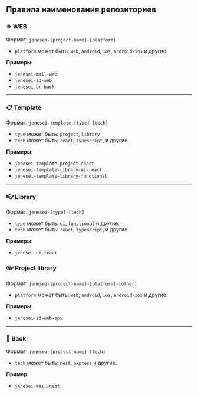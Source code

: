 ## Правила наименования репозиториев

### ⚛️ **WEB**

Формат: `jenesei-[project-name]-[platform]`  
- `platform` может быть: `web`, `android`, `ios`, `android-ios` и другие.

**Примеры:**
- `jenesei-mail-web`
- `jenesei-id-web`
- `jenesei-br-back`

---

### 📋 **Template**

Формат: `jenesei-template-[type]-[tech]`  
- `type` может быть: `project`, `library`  
- `tech` может быть: `react`, `typescript`, и другие.

**Примеры:**
- `jenesei-template-project-react`
- `jenesei-template-library-ui-react`
- `jenesei-template-library-functional`

---

### 👓 **Library**

Формат: `jenesei-[type]-[tech]`  
- `type` может быть: `ui`, `functional` и другие.  
- `tech` может быть: `react`, `typescript`, и другие.

**Примеры:**
- `jenesei-ui-react`

### 👓 **Project library**

Формат: `jenesei-[project-name]-[platform]-[other]`  
- `platform` может быть: `web`, `android`, `ios`, `android-ios` и другие.

**Примеры:**
- `jenesei-id-web-api`

---

### 🪇 **Back**

Формат: `jenesei-[project-name]-[tech]`  
- `tech` может быть: `nest`, `express` и другие.

**Пример:**
- `jenesei-mail-nest`

